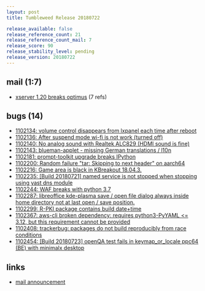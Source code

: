 ```yaml
---
layout: post
title: Tumbleweed Release 20180722

release_available: false
release_reference_count: 21
release_reference_count_mail: 7
release_score: 90
release_stability_level: pending
release_version: 20180722
---
```


## mail (1:7)

- [xserver 1.20 breaks optimus](https://lists.opensuse.org/opensuse-factory/2018-07/msg00171.html) (7 refs)

## bugs (14)

<!--more-->

- [1102134: volume control disappears from lxpanel each time after reboot](https://bugzilla.opensuse.org/show_bug.cgi?id=1102134)
- [1102136: After suspend mode wi-fi is not work (turned off)](https://bugzilla.opensuse.org/show_bug.cgi?id=1102136)
- [1102140: No analog sound with Realtek ALC829 (HDMI sound is fine)](https://bugzilla.opensuse.org/show_bug.cgi?id=1102140)
- [1102143: blueman-applet - missing German translations / l10n](https://bugzilla.opensuse.org/show_bug.cgi?id=1102143)
- [1102181: prompt-toolkit upgrade breaks IPython](https://bugzilla.opensuse.org/show_bug.cgi?id=1102181)
- [1102200: Random failure "tar: Skipping to next header" on aarch64](https://bugzilla.opensuse.org/show_bug.cgi?id=1102200)
- [1102216: Game area is black in KBreakout 18.04.3.](https://bugzilla.opensuse.org/show_bug.cgi?id=1102216)
- [1102235: \[Build 20180721\] named service is not stopped when stopping using yast dns module](https://bugzilla.opensuse.org/show_bug.cgi?id=1102235)
- [1102244: WAF breaks with python 3.7](https://bugzilla.opensuse.org/show_bug.cgi?id=1102244)
- [1102287: libreoffice kde-plasma save / open file dialog always inside home directory not at last open / save position.](https://bugzilla.opensuse.org/show_bug.cgi?id=1102287)
- [1102299: R-PKI package contains build date+time](https://bugzilla.opensuse.org/show_bug.cgi?id=1102299)
- [1102367: aws-cli broken dependency: requires python3-PyYAML <= 3.12, but this requirement cannot be provided](https://bugzilla.opensuse.org/show_bug.cgi?id=1102367)
- [1102408: trackerbug: packages do not build reproducibly from race conditions](https://bugzilla.opensuse.org/show_bug.cgi?id=1102408)
- [1102454: \[Build 20180723\] openQA test fails in keymap_or_locale ppc64 (BE) with minimalx desktop](https://bugzilla.opensuse.org/show_bug.cgi?id=1102454)



## links

- [mail announcement](https://lists.opensuse.org/opensuse-factory/2018-07/msg00168.html)
